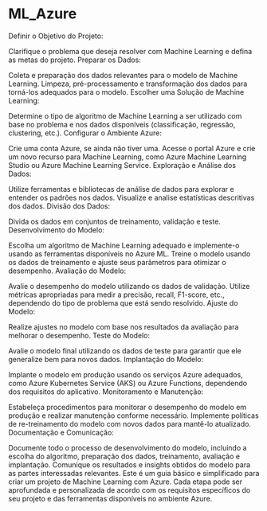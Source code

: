 # ML_Azure
Definir o Objetivo do Projeto:

Clarifique o problema que deseja resolver com Machine Learning e defina as metas do projeto.
Preparar os Dados:

Coleta e preparação dos dados relevantes para o modelo de Machine Learning.
Limpeza, pré-processamento e transformação dos dados para torná-los adequados para o modelo.
Escolher uma Solução de Machine Learning:

Determine o tipo de algoritmo de Machine Learning a ser utilizado com base no problema e nos dados disponíveis (classificação, regressão, clustering, etc.).
Configurar o Ambiente Azure:

Crie uma conta Azure, se ainda não tiver uma.
Acesse o portal Azure e crie um novo recurso para Machine Learning, como Azure Machine Learning Studio ou Azure Machine Learning Service.
Exploração e Análise dos Dados:

Utilize ferramentas e bibliotecas de análise de dados para explorar e entender os padrões nos dados.
Visualize e analise estatísticas descritivas dos dados.
Divisão dos Dados:

Divida os dados em conjuntos de treinamento, validação e teste.
Desenvolvimento do Modelo:

Escolha um algoritmo de Machine Learning adequado e implemente-o usando as ferramentas disponíveis no Azure ML.
Treine o modelo usando os dados de treinamento e ajuste seus parâmetros para otimizar o desempenho.
Avaliação do Modelo:

Avalie o desempenho do modelo utilizando os dados de validação.
Utilize métricas apropriadas para medir a precisão, recall, F1-score, etc., dependendo do tipo de problema que está sendo resolvido.
Ajuste do Modelo:

Realize ajustes no modelo com base nos resultados da avaliação para melhorar o desempenho.
Teste do Modelo:

Avalie o modelo final utilizando os dados de teste para garantir que ele generalize bem para novos dados.
Implantação do Modelo:

Implante o modelo em produção usando os serviços Azure adequados, como Azure Kubernetes Service (AKS) ou Azure Functions, dependendo dos requisitos do aplicativo.
Monitoramento e Manutenção:

Estabeleça procedimentos para monitorar o desempenho do modelo em produção e realizar manutenção conforme necessário.
Implemente políticas de re-treinamento do modelo com novos dados para mantê-lo atualizado.
Documentação e Comunicação:

Documente todo o processo de desenvolvimento do modelo, incluindo a escolha do algoritmo, preparação dos dados, treinamento, avaliação e implantação.
Comunique os resultados e insights obtidos do modelo para as partes interessadas relevantes.
Este é um guia básico e simplificado para criar um projeto de Machine Learning com Azure. Cada etapa pode ser aprofundada e personalizada de acordo com os requisitos específicos do seu projeto e das ferramentas disponíveis no ambiente Azure.
